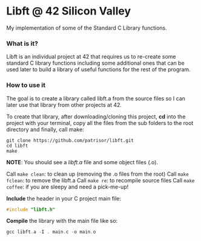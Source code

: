 # Libft @ 42 Silicon Valley
My implementation of some of the Standard C Library functions.
### What is it?
Libft is an individual project at 42 that requires us to re-create some standard C library functions including 
some additional ones that can be used later to build a library of useful functions for the rest of the program.
### How to use it
The goal is to create a library called libft.a from the source files so I can later use that library from other projects at 42.

To create that library, after downloading/cloning this project, **cd** into the project with your terminal, copy all the files 
from the sub folders to the root directory and finally, call make:

	git clone https://github.com/patrisor/libft.git
	cd libft
	make

**NOTE**: You should see a *libft.a* file and some object files (.o).

Call `make clean`: to clean up (removing the .o files from the root)
Call `make fclean`: to remove the libft.a 
Call `make re`: to recompile source files
Call `make coffee`: if you are sleepy and need a pick-me-up!

**Include** the header in your C project main file:
```c
#include "libft.h"
```

**Compile** the library with the main file like so:
```c
gcc libft.a -I . main.c -o main.o
```
